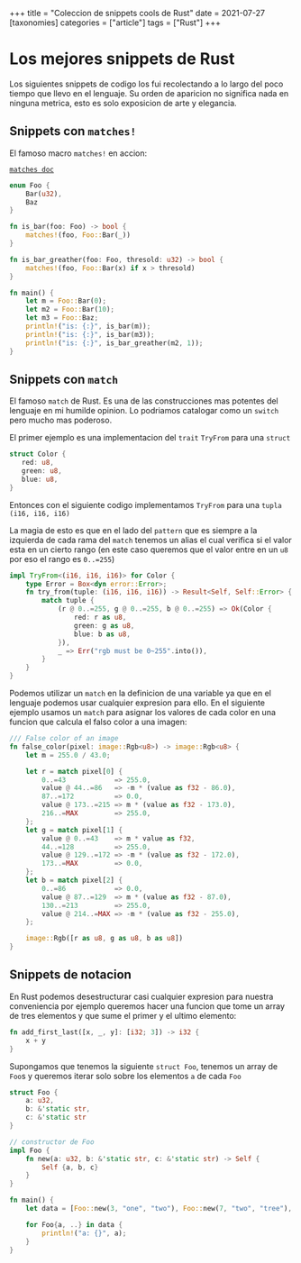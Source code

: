 +++
title = "Coleccion de snippets cools de Rust"
date = 2021-07-27
[taxonomies]
categories = ["article"]
tags = ["Rust"]
+++

# Los mejores snippets de Rust

Los siguientes snippets de codigo los fui recolectando a lo largo del poco tiempo
que llevo en el lenguaje. Su orden de aparicion no significa nada en ninguna
metrica, esto es solo exposicion de arte y elegancia.

## Snippets con `matches!`

El famoso macro `matches!` en accion:

[`matches doc`](https://doc.rust-lang.org/std/macro.matches.html)

```rust
enum Foo {
    Bar(u32),
    Baz
}

fn is_bar(foo: Foo) -> bool {
    matches!(foo, Foo::Bar(_))
}

fn is_bar_greather(foo: Foo, thresold: u32) -> bool {
    matches!(foo, Foo::Bar(x) if x > thresold)
}

fn main() {
    let m = Foo::Bar(0);
    let m2 = Foo::Bar(10);
    let m3 = Foo::Baz;
    println!("is: {:}", is_bar(m));
    println!("is: {:}", is_bar(m3));
    println!("is: {:}", is_bar_greather(m2, 1));
}
```

## Snippets con `match`

El famoso `match` de Rust. Es una de las construcciones mas potentes del lenguaje
en mi humilde opinion. Lo podriamos catalogar como un `switch` pero mucho mas
poderoso.

El primer ejemplo es una implementacion del `trait` `TryFrom` para una `struct`

```rust
struct Color {
   red: u8,
   green: u8,
   blue: u8,
}
```

Entonces con el siguiente codigo implementamos `TryFrom` para una `tupla` `(i16, i16, i16)`

La magia de esto es que en el lado del `pattern` que es siempre a la izquierda
de cada rama del `match` tenemos un alias el cual verifica si el valor esta
en un cierto rango (en este caso queremos que el valor entre en un `u8` por eso
el rango es `0..=255`)

```rust
impl TryFrom<(i16, i16, i16)> for Color {
    type Error = Box<dyn error::Error>;
    fn try_from(tuple: (i16, i16, i16)) -> Result<Self, Self::Error> {
        match tuple {
            (r @ 0..=255, g @ 0..=255, b @ 0..=255) => Ok(Color {
                red: r as u8,
                green: g as u8,
                blue: b as u8,
            }),
            _ => Err("rgb must be 0~255".into()),
        }
    }
}
```

Podemos utilizar un `match` en la definicion de una variable ya que en el lenguaje
podemos usar cualquier expresion para ello. En el siguiente ejemplo usamos un `match`
para asignar los valores de cada color en una funcion que calcula el falso color
a una imagen:

```rust
/// False color of an image
fn false_color(pixel: image::Rgb<u8>) -> image::Rgb<u8> {
    let m = 255.0 / 43.0;

    let r = match pixel[0] {
        0..=43            => 255.0,
        value @ 44..=86   => -m * (value as f32 - 86.0),
        87..=172          => 0.0,
        value @ 173..=215 => m * (value as f32 - 173.0),
        216..=MAX         => 255.0,
    };
    let g = match pixel[1] {
        value @ 0..=43    => m * value as f32,
        44..=128          => 255.0,
        value @ 129..=172 => -m * (value as f32 - 172.0),
        173..=MAX         => 0.0,
    };
    let b = match pixel[2] {
        0..=86            => 0.0,
        value @ 87..=129  => m * (value as f32 - 87.0),
        130..=213         => 255.0,
        value @ 214..=MAX => -m * (value as f32 - 255.0),
    };

    image::Rgb([r as u8, g as u8, b as u8])
}
```

## Snippets de notacion

En Rust podemos desestructurar casi cualquier expresion para nuestra conveniencia
por ejemplo queremos hacer una funcion que tome un array de tres elementos
y que sume el primer y el ultimo elemento:

```rust
fn add_first_last([x, _, y]: [i32; 3]) -> i32 {
    x + y
}
```

Supongamos que tenemos la siguiente `struct Foo`, tenemos un array de `Foo`s y
queremos iterar solo sobre los elementos `a` de cada `Foo`

```rust
struct Foo {
    a: u32,
    b: &'static str,
    c: &'static str
}

// constructor de Foo
impl Foo {
    fn new(a: u32, b: &'static str, c: &'static str) -> Self {
        Self {a, b, c}
    }
}

fn main() {
    let data = [Foo::new(3, "one", "two"), Foo::new(7, "two", "tree"), Foo::new(37, "l", "pi")];

    for Foo{a, ..} in data {
        println!("a: {}", a);
    }
}
```
